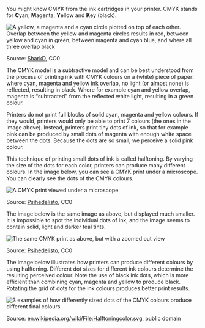 You might know CMYK from the ink cartridges in your printer. CMYK stands for **C**yan, **M**agenta, **Y**ellow and **K**ey (black).

<p class='center'>
<img src='Colour%20the%20basics%20a90e331756d2497aa8b2b3ce26b9e3de/1024px-CMYK_subtractive_color_mixing.svg.png' alt='A yellow, a magenta and a cyan circle plotted on top of each other. Overlap between the yellow and magenta circles results in red, between yellow and cyan in green, between magenta and cyan blue, and where all three overlap black' class='max-600' />
</p>

Source: [SharkD](https://commons.wikimedia.org/wiki/File:CMYK_subtractive_color_mixing.svg), CC0

The CMYK model is a subtractive model and can be best understood from the process of printing ink with CMYK colours on a (white) piece of paper: where cyan, magenta and yellow ink overlap, no light (or almost none) is reflected, resulting in black. Where for example cyan and yellow overlap, magenta is “subtracted” from the reflected white light, resulting in a green colour.

Printers do not print full blocks of solid cyan, magenta and yellow colours. If they would, printers would only be able to print 7 colours (the ones in the image above). Instead, printers print tiny dots of ink, so that for example pink can be produced by small dots of magenta with enough white space between the dots. Because the dots are so small, we perceive a solid pink colour.

This technique of printing small dots of ink is called halftoning. By varying the size of the dots for each color, printers can produce many different colours. In the image below, you can see a CMYK print under a microscope. You can clearly see the dots of the CMYK colours.

![A CMYK print viewed under a microscope](Colour%20the%20basics%20a90e331756d2497aa8b2b3ce26b9e3de/CMYK_under_a_microscope.jpg)

Source: [Psihedelisto](https://commons.wikimedia.org/wiki/File:CMYK_under_a_microscope.jpg), CC0

The image below is the same image as above, but displayed much smaller. It is impossible to spot the individual dots of ink, and the image seems to contain solid, light and darker teal tints.

<p class='center'>
<img src='Colour%20the%20basics%20a90e331756d2497aa8b2b3ce26b9e3de/CMYK_under_a_microscope%201.jpg' alt='The same CMYK print as above, but with a zoomed out view' class='max-50' />
</p>

Source: [Psihedelisto](https://commons.wikimedia.org/wiki/File:CMYK_under_a_microscope.jpg), CC0

The image below illustrates how printers can produce different colours by using halftoning. Different dot sizes for different ink colours determine the resulting perceived colour. Note the use of black ink dots, which is more efficient than combining cyan, magenta and yellow to produce black. Rotating the grid of dots for the ink colours produces better print results.

![3 examples of how differently sized dots of the CMYK colours produce different final colours](Colour%20the%20basics%20a90e331756d2497aa8b2b3ce26b9e3de/2560px-Halftoningcolor.svg.png)

Source: [en.wikipedia.org/wiki/File:Halftoningcolor.svg](https://en.wikipedia.org/wiki/File:Halftoningcolor.svg), public domain